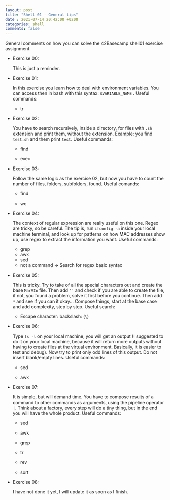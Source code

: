 ```yaml
---
layout: post
title: "Shell 01 - General tips"
date : 2021-07-14 20:42:00 +0200
categories: shell
comments: false
---
```




General comments on how you can solve the 42Basecamp shell01 exercise assignment.

<!--more-->

- Exercise 00:
  
  This is just a reminder.

- Exercise 01:
  
  In this exercise you learn how to deal with environment variables. You can access then in bash with this syntax: ```$VARIABLE_NAME``` . Useful commands:
  
  - tr

- Exercise 02:
  
  You have to search recursively, inside a directory, for files with ```.sh``` extension and print them, without the extension. Example: you find ```test.sh``` and them print ```test```. Useful commands:
  
  - find
  
  - exec

- Exercise 03:
  
  Follow the same logic as the exercise 02, but now you have to count the number of files, folders, subfolders, found. Useful comands:
  
  - find
  
  - wc

- Exercise 04:
  
  The context of regular expression are really useful on this one. Regex are tricky, so be careful. The tip is, run ```ifconfig -a``` inside your local machine terminal, and look up for patterns on how MAC addresses show up, use regex to extract the information you want. Useful commands:
  
  - grep
  - awk
  - sed
  - not a command -> Search for regex basic syntax

- Exercise 05:
  
  This is tricky. Try to take of all the special characters out and create the base ```MarVIn``` file. Then add ``` '' ``` and check if you are able to create the file, if not, you found a problem, solve it first before you continue. Then add ```*``` and see if you can it okay... Compose things, start at the base case and add complexity, step by step. Useful search:
  
  - Escape character: backslash: (```\```)

- Exercise 06:
  
  Type ```ls -l``` on your local machine, you will get an output (I suggested to do it on your local machine, because it will return more outputs without having to create files at the virtual environment. Basically, it is easier to test and debug). Now try to print only odd lines of this output. Do not insert blank/empty lines. Useful commands:
  
  - sed
  
  - awk

- Exercise 07:
  
  It is simple, but will demand time. You have to compose results of a command to other commands as arguments, using the pipeline operator ```|```. Think about a factory, every step will do a tiny thing, but in the end you will have the whole product. Useful commands:
  
  - sed
  
  - awk
  
  - grep
  
  - tr
  
  - rev
  
  - sort

- Exercise 08:
  
  I have not done it yet, I will update it as soon as I finish.

